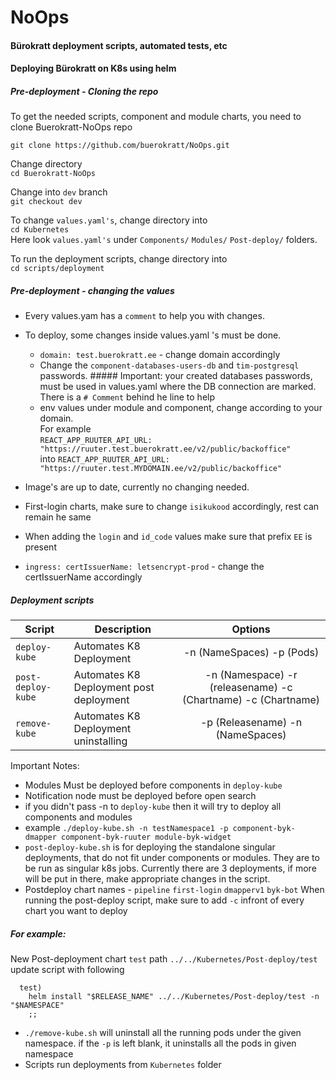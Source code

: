 # NoOps

#### Bürokratt deployment scripts, automated tests, etc  

#### Deploying Bürokratt on K8s using helm

##### Pre-deployment - Cloning the repo

To get the needed scripts, component and module charts, you need to clone Buerokratt-NoOps repo  

```
git clone https://github.com/buerokratt/NoOps.git
```  

Change directory  
`cd Buerokratt-NoOps`  

Change into `dev` branch  
`git checkout dev`  

To change `values.yaml's`, change directory into   
`cd Kubernetes`   
Here look `values.yaml's` under `Components/` `Modules/` `Post-deploy/` folders.   

To run the deployment scripts, change directory into  
`cd scripts/deployment`

##### Pre-deployment - changing the values    

- Every values.yam has a `comment` to help you with changes.
- To deploy, some changes inside values.yaml 's must be done.    
  - `domain: test.buerokratt.ee` - change domain accordingly 
  - Change the `component-databases-users-db` and `tim-postgresql` passwords. ##### Important: your created databases passwords, must be used in values.yaml where the DB connection are marked. There is a `# Comment` behind he line to help
  - env values under module and component, change according to your domain.   
  For example   
  `REACT_APP_RUUTER_API_URL: "https://ruuter.test.buerokratt.ee/v2/public/backoffice"`   
  into `REACT_APP_RUUTER_API_URL: "https://ruuter.test.MYDOMAIN.ee/v2/public/backoffice"`

- Image's are up to date, currently no changing needed.  

- First-login charts, make sure to change `isikukood` accordingly, rest can remain he same
-  When adding the `login` and `id_code` values make sure that prefix `EE` is present 
- `ingress:
  certIssuerName: letsencrypt-prod` - change the certIssuerName accordingly 



##### Deployment scripts

| Script        | Description             | Options |
| ------------- | ----------------------- | :-----: |
| `deploy-kube` | Automates K8 Deployment |  -n (NameSpaces) -p (Pods)  |
| `post-deploy-kube` | Automates K8 Deployment post deployment | -n (Namespace) -r (releasename) -c (Chartname) -c (Chartname) |
| `remove-kube` | Automates K8 Deployment uninstalling | -p (Releasename)  -n (NameSpaces)  |

Important Notes:

- Modules Must be deployed before components in `deploy-kube`
- Notification node must be deployed before open search 
- if you didn't pass -n to `deploy-kube` then it will try to deploy all components and modules
- example `./deploy-kube.sh -n testNamespace1 -p component-byk-dmapper component-byk-ruuter module-byk-widget`
- `post-deploy-kube.sh` is for deploying the standalone singular deployments, that do not fit under components or modules. They are to be run as singular k8s jobs. Currently there are 3 deployments, if more will be put in there, make appropriate changes in the script.
- Postdeploy chart names - `pipeline` `first-login` `dmapperv1` `byk-bot` When running the post-deploy script, make sure to add `-c` infront of every chart you want to deploy

##### For example:
New Post-deployment chart `test` path `../../Kubernetes/Post-deploy/test` update script with following  
```
  test)
    helm install "$RELEASE_NAME" ../../Kubernetes/Post-deploy/test -n "$NAMESPACE"
    ;;
```  

- `./remove-kube.sh` will uninstall all the running pods under the given namespace. if the `-p` is left blank, it uninstalls all the pods in given namespace
- Scripts run deployments from `Kubernetes` folder

